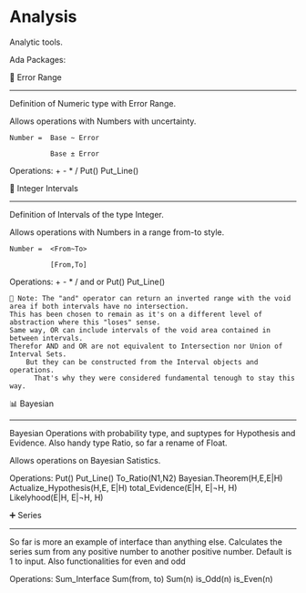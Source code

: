 # Analysis
Analytic tools.

Ada Packages:


📏 Error Range
___________
  Definition of Numeric type with Error Range.
  
  Allows operations with Numbers with uncertainty.
  
    Number =  Base ~ Error 
    
              Base ± Error
              
              
  Operations:   +   -   *   /   Put()   Put_Line()
 

🤙 Integer Intervals
___________
  Definition of Intervals of the type Integer.
  
  Allows operations with Numbers in a range from-to style.
  
    Number =  <From~To> 
    
              [From,To]
              
              
  Operations:   +   -   *   /  and or  Put()   Put_Line()
  
    📝 Note: The "and" operator can return an inverted range with the void area if both intervals have no intersection. 
    This has been chosen to remain as it's on a different level of abstraction where this "loses" sense.
    Same way, OR can include intervals of the void area contained in between intervals.
    Therefor AND and OR are not equivalent to Intersection nor Union of Interval Sets.
        But they can be constructed from the Interval objects and operations.
          That's why they were considered fundamental tenough to stay this way.
          
          
 📊 Bayesian
___________
  Bayesian Operations with probability type, and suptypes for Hypothesis and Evidence. Also handy type Ratio, so far a rename of Float.
  
  Allows operations on Bayesian Satistics.             
              
  Operations:  Put()   Put_Line()   To_Ratio(N1,N2)   Bayesian.Theorem(H,E,E|H)  Actualize_Hypothesis(H,E, E|H)
      total_Evidence(E|H, E|¬H, H)    Likelyhood(E|H, E|¬H, H)
      
  
  
  
  
   ➕ Series
___________
 So far is more an example of interface than anything else.
 Calculates the series sum from any positive number to another positive number. Default is 1 to input.
 Also functionalities for even and odd
              
  Operations:  Sum_Interface   Sum(from, to)   Sum(n)   is_Odd(n)  is_Even(n) 
